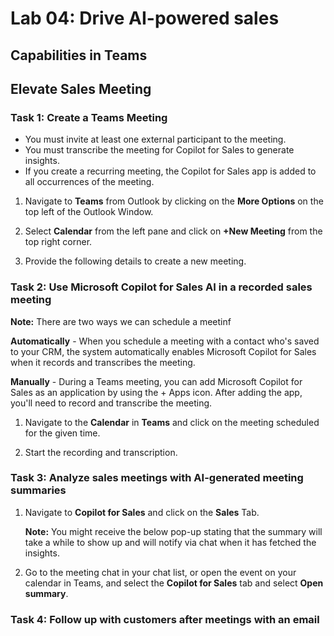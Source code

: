 # Lab 04: Drive AI-powered sales 

## Capabilities in Teams 

## Elevate Sales Meeting 

### Task 1: Create a Teams Meeting

- You must invite at least one external participant to the meeting.
- You must transcribe the meeting for Copilot for Sales to generate insights.
- If you create a recurring meeting, the Copilot for Sales app is added to all occurrences of the meeting.

1. Navigate to **Teams** from Outlook by clicking on the **More Options** on the top left of the Outlook Window.

1. Select **Calendar** from the left pane and click on **+New Meeting** from the top right corner.

1. Provide the following details to create a new meeting.

### Task 2: Use Microsoft Copilot for Sales AI in a recorded sales meeting 

**Note:** There are two ways we can schedule a meetinf

**Automatically** - When you schedule a meeting with a contact who's saved to your CRM, the system automatically enables Microsoft Copilot for Sales when it records and transcribes the meeting.

**Manually** - During a Teams meeting, you can add Microsoft Copilot for Sales as an application by using the + Apps icon. After adding the app, you'll need to record and transcribe the meeting.

1. Navigate to the **Calendar** in **Teams** and click on the meeting scheduled for the given time.

1. Start the recording and transcription.

### Task 3: Analyze sales meetings with AI-generated meeting summaries

1. Navigate to **Copilot for Sales** and click on the **Sales** Tab.

      **Note:** You might receive the below pop-up stating that the summary will take a while to show up and will notify via chat when it has fetched the insights.

1. Go to the meeting chat in your chat list, or open the event on your calendar in Teams, and select the **Copilot for Sales** tab and select **Open summary**.
   
### Task 4: Follow up with customers after meetings with an email 

